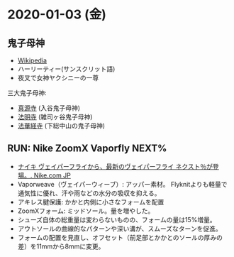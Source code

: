 # 2020-01-03 (金)

## 鬼子母神

- [Wikipedia](https://ja.wikipedia.org/wiki/%E9%AC%BC%E5%AD%90%E6%AF%8D%E7%A5%9E)
- ハーリーティー(サンスクリット語)
- 夜叉で女神ヤクシニーの一尊

三大鬼子母神:

- [真源寺](https://ja.wikipedia.org/wiki/%E7%9C%9F%E6%BA%90%E5%AF%BA) (入谷鬼子母神)
- [法明寺](https://ja.wikipedia.org/wiki/%E6%B3%95%E6%98%8E%E5%AF%BA_(%E8%B1%8A%E5%B3%B6%E5%8C%BA)) (雑司ヶ谷鬼子母神)
- [法華経寺](https://ja.wikipedia.org/wiki/%E6%B3%95%E8%8F%AF%E7%B5%8C%E5%AF%BA) (下総中山の鬼子母神)

## RUN: Nike ZoomX Vaporfly NEXT%

- [ナイキ ヴェイパーフライから、最新のヴェイパーフライ ネクスト％が登場。. Nike.com JP](https://www.nike.com/jp/running/vaporfly)
- Vaporweave（ヴェイパーウィーブ）: アッパー素材。 Flyknitよりも軽量で通気性に優れ、汗や雨などの水分の吸収を抑える。
- アキレス腱保護: かかと内側に小さなフォームを配置
- ZoomXフォーム: ミッドソール。量を増やした。
- シューズ自体の総重量は変わらないものの、フォームの量は15%増量。
- アウトソールの曲線的なパターンや深い溝が、スムーズなターンを促進。
- フォームの配置を見直し、オフセット（前足部とかかとのソールの厚みの差）を11mmから8mmに変更。
